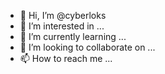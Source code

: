 - 👋 Hi, I’m @cyberloks
- 👀 I’m interested in ...
- 🌱 I’m currently learning ...
- 💞️ I’m looking to collaborate on ...
- 📫 How to reach me ...

<!---
cyberloks/cyberloks is a ✨ special ✨ repository because its `README.md` (this file) appears on your GitHub profile.
You can click the Preview link to take a look at your changes.
--->
